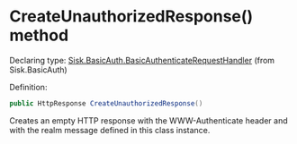 <!--

Copyrights 2023 Sisk Framework - CypherPotato
Published under MIT license

!!! DO NOT EDIT THIS FILE !!!
This file was generated by a tool in the Sisk package. To edit the information in this documentation,
edit the XML documentation present in the Sisk source code.

-->


# CreateUnauthorizedResponse() method

Declaring type: [Sisk.BasicAuth.BasicAuthenticateRequestHandler](/spec/Sisk.BasicAuth.BasicAuthenticateRequestHandler.md) (from Sisk.BasicAuth)


Definition:

```cs
public HttpResponse CreateUnauthorizedResponse()
```

Creates an empty HTTP response with the WWW-Authenticate header and with the realm message defined in this class instance.

